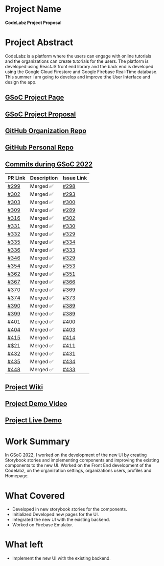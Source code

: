 # Project Name
**CodeLabz Project Proposal**
# Project Abstract
CodeLabz is a platform where the users can engage with online tutorials and the organizations can create tutorials for the users. The platform is developed using ReactJS front end library and the back end is developed using the Google Cloud Firestore and Google Firebase Real-Time database. This summer I am going to develop and improve tthe User Interface and design the app.


## [GSoC Project Page](https://summerofcode.withgoogle.com/programs/2022/projects/wn0QHAVr)

## [GSoC Project Proposal](https://sarfraz-droid.github.io/GSoC-Proposal/)

## [GitHub Organization Repo](https://github.com/scorelab/Codelabz)

## [GitHub Personal Repo](https://github.com/Sarfraz-droid/Codelabz)

## [Commits during GSoC 2022](https://github.com/scorelab/Codelabz/pulls?q=author%3ASarfraz-droid)

| PR Link   | Description    |  Issue Link     |
|-----------|----------------|-----------------|
| [#299](https://github.com/scorelab/Codelabz/pull/299)          | Merged ✅     |  [#298](https://github.com/scorelab/Codelabz/issues/298)     |
| [#302](https://github.com/scorelab/Codelabz/pull/302)          | Merged ✅       | [#293](https://github.com/scorelab/Codelabz/issues/293)      |
| [#303](https://github.com/scorelab/Codelabz/pull/303) | Merged ✅ | [#300](https://github.com/scorelab/Codelabz/issues/300)
| [#309](https://github.com/scorelab/Codelabz/pull/309) | Merged ✅ | [#289](https://github.com/scorelab/Codelabz/issues/289)
| [#316](https://github.com/scorelab/Codelabz/pull/316) | Merged ✅ | [#302](https://github.com/scorelab/Codelabz/pull/302)
| [#331](https://github.com/scorelab/Codelabz/pull/331) | Merged ✅ | [#330](https://github.com/scorelab/Codelabz/issues/330)
| [#332](https://github.com/scorelab/Codelabz/pull/332) | Merged ✅ | [#329](https://github.com/scorelab/Codelabz/issues/329)
| [#335](https://github.com/scorelab/Codelabz/pull/335) | Merged ✅ | [#334](https://github.com/scorelab/Codelabz/issues/334)
| [#336](https://github.com/scorelab/Codelabz/pull/336) | Merged ✅ | [#333](https://github.com/scorelab/Codelabz/issues/333)
| [#346](https://github.com/scorelab/Codelabz/pull/346) | Merged ✅ | [#329](https://github.com/scorelab/Codelabz/issues/329)
| [#354](https://github.com/scorelab/Codelabz/pull/354) | Merged ✅ | [#353](https://github.com/scorelab/Codelabz/issues/353)
| [#362](https://github.com/scorelab/Codelabz/pull/362) | Merged ✅ | [#351](https://github.com/scorelab/Codelabz/issues/351)
| [#367](https://github.com/scorelab/Codelabz/pull/367) | Merged ✅ | [#366](https://github.com/scorelab/Codelabz/issues/366)
| [#370](https://github.com/scorelab/Codelabz/pull/370) | Merged ✅ | [#369](https://github.com/scorelab/Codelabz/issues/369)
| [#374](https://github.com/scorelab/Codelabz/pull/374) | Merged ✅ | [#373](https://github.com/scorelab/Codelabz/issues/373)
| [#390](https://github.com/scorelab/Codelabz/pull/390) | Merged ✅ | [#389](https://github.com/scorelab/Codelabz/issues/389)
| [#399](https://github.com/scorelab/Codelabz/pull/399) | Merged ✅ | [#389](https://github.com/scorelab/Codelabz/issues/389)
| [#401](https://github.com/scorelab/Codelabz/pull/401) | Merged ✅ | [#400](https://github.com/scorelab/Codelabz/issues/400)
| [#404](https://github.com/scorelab/Codelabz/pull/404) | Merged ✅ | [#403](https://github.com/scorelab/Codelabz/issues/403)
| [#415](https://github.com/scorelab/Codelabz/pull/415) | Merged ✅ | [#414](https://github.com/scorelab/Codelabz/issues/414)
| [#$21](https://github.com/scorelab/Codelabz/pull/421) | Merged ✅ | [#411](https://github.com/scorelab/Codelabz/issues/411)
| [#432](https://github.com/scorelab/Codelabz/pull/432) | Merged ✅ | [#431](https://github.com/scorelab/Codelabz/issues/431) |
| [#435](https://github.com/scorelab/Codelabz/pull/435) | Merged ✅ | [#434](https://github.com/scorelab/Codelabz/issues/434) |
| [#448](https://github.com/scorelab/Codelabz/pull/448) | Merged ✅ | [#433](https://github.com/scorelab/Codelabz/issues/433) |


## [Project Wiki](https://github.com/scorelab/Codelabz/wiki/Organization-Settings)

## [Project Demo Video](https://youtu.be/ro7bVbgWIm4)


## [Project Live Demo](https://dev.codelabz.io/)

# Work Summary
In GSoC 2022, I worked on the development of the new UI by creating Storybook stories and implementing components and improving the existing components to the new UI. Worked on the Front End development of the Codelabz, on the organization settings, organizations users, profiles and Homepage.

# What Covered
- Developed in new storybook stories for the components.
- Initialized Developed new pages for the UI.
- Integrated the new UI with the existing backend.
- Worked on Firebase Emulator.

# What left
- Implement the new UI with the existing backend.